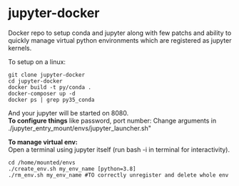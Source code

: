 # jupyter-docker
Docker repo to setup conda and jupyter along with few patchs and ability to quickly manage virtual python environments which are registered as jupyter kernels.

To setup on a linux:
```
git clone jupyter-docker
cd jupyter-docker
docker build -t py/conda .
docker-composer up -d
docker ps | grep py35_conda
```

And your jupyter will be started on 8080.  
__To configure things__ like password, port number: Change arguments in ./jupyter_entry_mount/envs/jupyter_launcher.sh"

__To manage virtual env:__  
Open a terminal using jupyter itself (run bash -i in terminal for interactivity).
```
cd /home/mounted/envs
./create_env.sh my_env_name [python=3.8]
./rm_env.sh my_env_name #TO correctly unregister and delete whole env
```